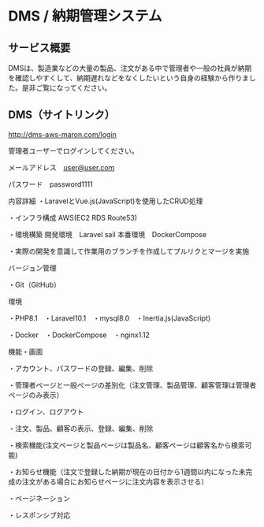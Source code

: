 # DMS / 納期管理システム


## サービス概要
DMSは、製造業などの大量の製品、注文がある中で管理者や一般の社員が納期を確認しやすくして、納期遅れなどをなくしたいという自身の経験から作りました。是非ご覧になってください。

## DMS（サイトリンク）
http://dms-aws-maron.com/login

管理者ユーザーでログインしてください。

メールアドレス　user@user.com

パスワード　password1111

内容詳細
・LaravelとVue.js(JavaScript)を使用したCRUD処理

・インフラ構成
    AWS(EC2 RDS Route53)
    
・環境構築
    開発環境　Laravel sail
    本番環境　DockerCompose

・実際の開発を意識して作業用のブランチを作成してプルリクとマージを実施

バージョン管理

・Git（GitHub）

環境

・PHP8.1　・Laravel10.1　・mysql8.0　・Inertia.js(JavaScript)

・Docker　・DockerCompose　・nginx1.12

機能・画面

・アカウント、パスワードの登録、編集、削除

・管理者ページと一般ページの差別化（注文管理、製品管理、顧客管理は管理者ページのみ表示）

・ログイン、ログアウト

・注文、製品、顧客の表示、登録、編集、削除

・検索機能(注文ページと製品ページは製品名、顧客ページは顧客名から検索可能)

・お知らせ機能（注文で登録した納期が現在の日付から1週間以内になった未完成の注文がある場合にお知らせページに注文内容を表示させる）

・ページネーション

・レスポンシブ対応
